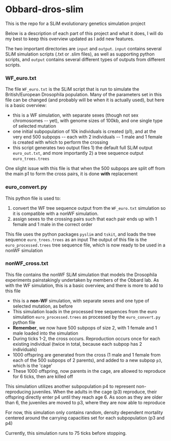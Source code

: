 # Obbard-dros-slim

This is the repo for a SLiM evolutionary genetics simulation project


Below is a description of each part of this project and what it does, I will do my best to keep this overview updated as I add new features.

The two important directories are `input` and `output`. `input` contains several SLiM simulation scripts (.txt or .slim files), as well as supporting python scripts, and `output` contains several different types of outputs from different scripts.

### WF_euro.txt ###

The file `WF_euro.txt` is the SLiM script that is run to simulate the British/European Drosophila population. Many of the parameters set in this file can be changed (and probably will be when it is actually used), but here is a basic overview:

* this is a WF simulation, with separate sexes (though not sex chromosomes -- yet), with genome sizes of 100kb, and one single type of selected mutation 
* one initial subpopulation of 10k individuals is created (p1), and at the very end 500 subpops -- each with 2 individuals -- 1 male and 1 female is created with which to perform the crossing
* this script generates two output files 1) the default full SLiM output `euro_out.txt`, and more importantly 2) a tree sequence output `euro_trees.trees`

One slight issue with this file is that when the 500 subpops are split off from the main p1 to form the cross pairs, it is done **with** replacement


### euro_convert.py ###

This python file is used to:

1. convert the WF tree sequence output from the `WF_euro.txt` simulation so it is compatible with a nonWF simulation.
2. assign sexes to the crossing pairs such that each pair ends up with 1 female and 1 male in the correct order

This file uses the python packages `pyslim` and `tskit`, and loads the tree sequence `euro_trees.trees` as an input
The output of this file is the `euro_processed.trees` tree sequence file, which is now ready to be used in a nonWF simulation 


### nonWF_cross.txt ###

This file contains the nonWF SLiM simulation that models the Drosophila experiments painstakingly undertaken by members of the Obbard lab. As with the WF simulation, this is a basic overview, and there is more to add to this file

* this is a **non-WF** simulation, with separate sexes and one type of selected mutation, as before
* This simulation loads in the processed tree sequences from the euro simulation `euro_processed.trees` as processed by the `euro_convert.py` python file
* **Remember**, we now have 500 subpops of size 2, with 1 female and 1 male loaded into the simulation
* During ticks 1-2, the cross occurs. Reproduction occurs once for each existing individual (twice in total, because each subpop has 2 individuals)
* 1000 offspring are generated from the cross (1 male and 1 female from each of the 500 subpops of 2 parents), and added to a new subpop `p3`, which is the 'cage' 
* These 1000 offspring, now parents in the cage, are allowed to reproduce for 6 ticks, then are killed off

This simulation utilizes another subpopulation p4 to represent non-reproducing juveniles. When the adults in the cage (p3) reproduce, their offspring directly enter p4 until they reach age 6. As soon as they are older than 6, the juveniles are moved to p3, where they are now able to reproduce

For now, this simulation only contains random, density dependent mortality centered around the carrying capacities set for each subpopulation (p3 and p4)

Currently, this simulation runs to 75 ticks before stopping.
